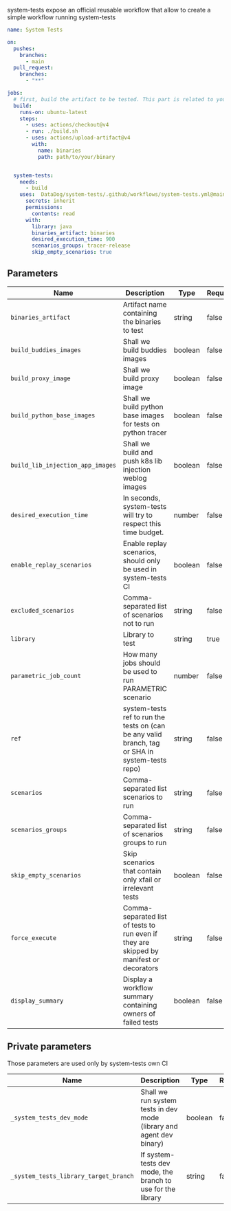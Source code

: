 system-tests expose an official reusable workflow that allow to create a simple workflow running system-tests


```yaml
name: System Tests

on:
  pushes:
    branches:
      - main
  pull_request:
    branches:
      - "**"

jobs:
  # first, build the artifact to be tested. This part is related to your repo
  build:
    runs-on: ubuntu-latest
    steps:
      - uses: actions/checkout@v4
      - run: ./build.sh
      - uses: actions/upload-artifact@v4
        with:
          name: binaries
          path: path/to/your/binary


  system-tests:
    needs:
      - build
    uses:  DataDog/system-tests/.github/workflows/system-tests.yml@main
      secrets: inherit
      permissions:
        contents: read
      with:
        library: java
        binaries_artifact: binaries
        desired_execution_time: 900
        scenarios_groups: tracer-release
        skip_empty_scenarios: true
```

## Parameters

| Name                                  | Description                                                                                     | Type    | Required | Default    |
| ------------------------------------- | ----------------------------------------------------------------------------------------------- | ------- | -------- | ---------- |
| `binaries_artifact`                   | Artifact name containing the binaries to test                                                   | string  | false    |            |
| `build_buddies_images`                | Shall we build buddies images                                                                   | boolean | false    | false      |
| `build_proxy_image`                   | Shall we build proxy image                                                                      | boolean | false    | false      |
| `build_python_base_images`            | Shall we build python base images for tests on python tracer                                    | boolean | false    | false      |
| `build_lib_injection_app_images`      | Shall we build and push k8s lib injection weblog images                                         | boolean | false    | false      |
| `desired_execution_time`              | In seconds, system-tests will try to respect this time budget.                                  | number  | false    |            |
| `enable_replay_scenarios`             | Enable replay scenarios, should only be used in system-tests CI                                 | boolean | false    | false      |
| `excluded_scenarios`                  | Comma-separated list of scenarios not to run                                                    | string  | false    |            |
| `library`                             | Library to test                                                                                 | string  | true     | —          |
| `parametric_job_count`                | How many jobs should be used to run PARAMETRIC scenario                                         | number  | false    | 1          |
| `ref`                                 | system-tests ref to run the tests on (can be any valid branch, tag or SHA in system-tests repo) | string  | false    | main       |
| `scenarios`                           | Comma-separated list scenarios to run                                                           | string  | false    | DEFAULT    |
| `scenarios_groups`                    | Comma-separated list of scenarios groups to run                                                 | string  | false    |            |
| `skip_empty_scenarios`                | Skip scenarios that contain only xfail or irrelevant tests                                      | boolean | false    | false      |
| `force_execute`                       | Comma-separated list of tests to run even if they are skipped by manifest or decorators         | string  | false    |            |
| `display_summary`                     | Display a workflow summary containing owners of failed tests                                    | boolean | false    | false      |

## Private parameters

Those parameters are used only by system-tests own CI

| Name                                  | Description                                                                                     | Type    | Required | Default    |
| ------------------------------------- | ----------------------------------------------------------------------------------------------- | ------- | -------- | ---------- |
| `_system_tests_dev_mode`              | Shall we run system tests in dev mode (library and agent dev binary)                            | boolean | false    | false      |
| `_system_tests_library_target_branch` | If system-tests dev mode, the branch to use for the library                                     | string  | false    |            |
